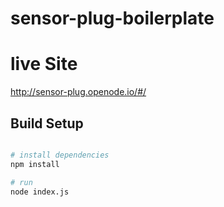 # sensor-plug-boilerplate

# live Site
http://sensor-plug.openode.io/#/

## Build Setup
```bash

# install dependencies
npm install

# run
node index.js